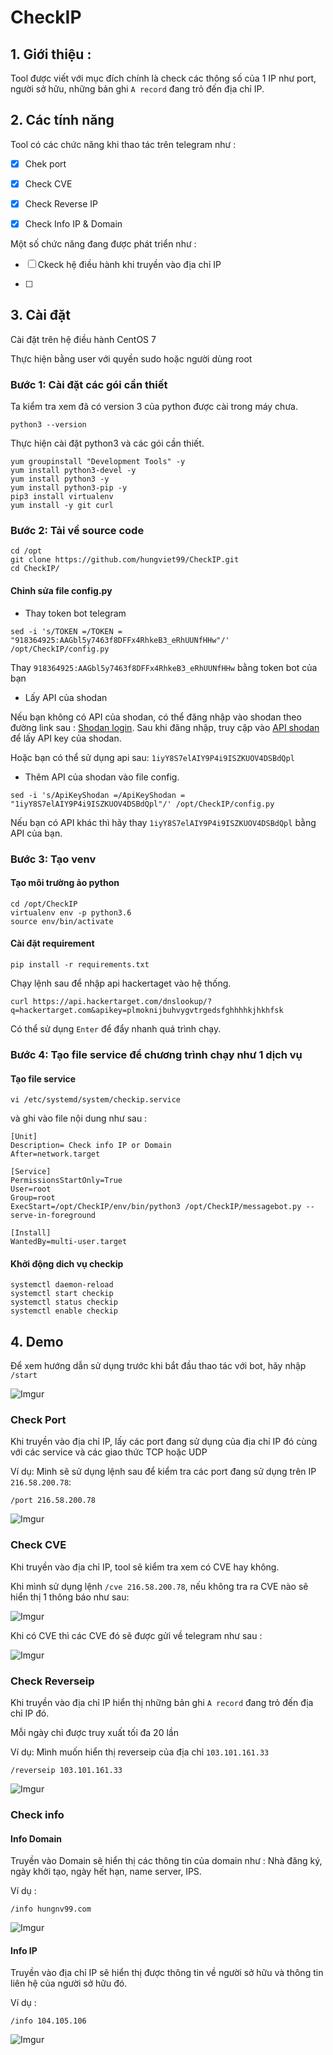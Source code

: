 # CheckIP

## 1. Giới thiệu : 

Tool được viết với mục đích chính là check các thông số của 1 IP như port, người sở hữu, những bản ghi `A record` đang trỏ đến địa chỉ IP. 

## 2. Các tính năng

Tool có các chức năng khi thao tác trên telegram như : 

- [x] Chek port

- [x] Check CVE

- [x] Check Reverse IP 

- [x] Check Info IP & Domain

Một số chức năng đang được phát triển như  : 

- [ ] Ckeck hệ điều hành khi truyền vào địa chỉ IP 

- [ ] 

## 3. Cài đặt 

Cài đặt trên hệ điều hành CentOS 7 

Thực hiện bằng user với quyền sudo hoặc người dùng root

### Bước 1: Cài đặt các gói cần thiết

Ta kiểm tra xem đã có version 3 của python được cài trong máy chưa. 

```
python3 --version
```

Thực hiện cài đặt python3 và các gói cần thiết.

```
yum groupinstall "Development Tools" -y
yum install python3-devel -y
yum install python3 -y
yum install python3-pip -y
pip3 install virtualenv
yum install -y git curl 
```

### Bước 2: Tải về source code

```
cd /opt
git clone https://github.com/hungviet99/CheckIP.git
cd CheckIP/
```

#### Chỉnh sửa file config.py

- Thay token bot telegram

```
sed -i 's/TOKEN =/TOKEN = "918364925:AAGbl5y7463f8DFFx4RhkeB3_eRhUUNfHHw"/' /opt/CheckIP/config.py
```

Thay `918364925:AAGbl5y7463f8DFFx4RhkeB3_eRhUUNfHHw` bằng token bot của bạn 

- Lấy API của shodan  

Nếu bạn không có API của shodan, có thể đăng nhập vào shodan theo đường link sau : [Shodan login](https://account.shodan.io/login). Sau khi đăng nhập, truy cập vào [API shodan](https://account.shodan.io/) để lấy API key của shodan. 

Hoặc bạn có thể sử dụng api sau: `1iyY8S7elAIY9P4i9ISZKUOV4DSBdQpl`

- Thêm API của shodan vào file config. 

```
sed -i 's/ApiKeyShodan =/ApiKeyShodan = "1iyY8S7elAIY9P4i9ISZKUOV4DSBdQpl"/' /opt/CheckIP/config.py
```

Nếu bạn có API khác thì hãy thay `1iyY8S7elAIY9P4i9ISZKUOV4DSBdQpl` bằng API của bạn.

### Bước 3: Tạo venv 

#### Tạo môi trường ảo python 

```
cd /opt/CheckIP
virtualenv env -p python3.6
source env/bin/activate
```
#### Cài đặt requirement 

```
pip install -r requirements.txt
```

Chạy lệnh sau để nhập api hackertaget vào hệ thống. 

```
curl https://api.hackertarget.com/dnslookup/?q=hackertarget.com&apikey=plmoknijbuhvygvtrgedsfghhhhkjhkhfsk
```
Có thể sử dụng `Enter` để đẩy nhanh quá trình chạy.

### Bước 4: Tạo file service để chương trình chạy như 1 dịch vụ 

#### Tạo file service

```
vi /etc/systemd/system/checkip.service
```

và ghi vào file nội dung như sau : 

```
[Unit]
Description= Check info IP or Domain
After=network.target

[Service]
PermissionsStartOnly=True
User=root
Group=root
ExecStart=/opt/CheckIP/env/bin/python3 /opt/CheckIP/messagebot.py --serve-in-foreground

[Install]
WantedBy=multi-user.target
```

#### Khởi động dich vụ checkip

```
systemctl daemon-reload
systemctl start checkip
systemctl status checkip
systemctl enable checkip
```

## 4. Demo 

Để xem hướng dẫn sử dụng trước khi bắt đầu thao tác với bot, hãy nhập `/start`

![Imgur](https://i.imgur.com/P5fkAbM.png)

### Check Port
Khi truyền vào địa chỉ IP, lấy các port đang sử dụng của địa chỉ IP đó cùng với các service và các giao thức TCP hoặc UDP 

Ví dụ: Mình sẽ sử dụng lệnh sau để kiểm tra các port đang sử dụng trên IP `216.58.200.78`:

```
/port 216.58.200.78
```

![Imgur](https://i.imgur.com/pHb7J8M.png)

### Check CVE

Khi truyền vào địa chỉ IP, tool sẽ kiểm tra xem có CVE hay không.

Khi mình sử dụng lệnh `/cve 216.58.200.78`, nếu không tra ra CVE nào sẽ hiển thị 1 thông báo như sau: 

![Imgur](https://i.imgur.com/0vdKKH3.png)

Khi có CVE thì các CVE đó sẽ được gửi về telegram như sau :

![Imgur](https://i.imgur.com/ORfQP7F.png)

### Check Reverseip 

Khi truyền vào địa chỉ IP hiển thị những bản ghi `A record` đang trỏ đến địa chỉ IP đó. 

Mỗi ngày chỉ được truy xuất tối đa 20 lần

Ví dụ: Mình muốn hiển thị reverseip của địa chỉ `103.101.161.33`

```
/reverseip 103.101.161.33
```

![Imgur](https://i.imgur.com/13CcJAY.png)

### Check info

#### Info Domain

Truyền vào Domain sẽ hiển thị các thông tin của domain như : Nhà đăng ký, ngày khởi tạo, ngày hết hạn, name server, IPS. 

Ví dụ : 

```
/info hungnv99.com
```

![Imgur](https://i.imgur.com/XJVUtG2.png)

#### Info IP 

Truyền vào địa chỉ IP sẽ hiển thị được thông tin về người sở hữu và thông tin liên hệ của người sở hữu đó.

Ví dụ : 

```
/info 104.105.106
```

![Imgur](https://i.imgur.com/dM4KQjV.png)